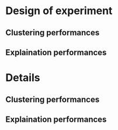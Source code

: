 # Design of experiment

[//]: # (section)

## Clustering performances

[//]: # (section)

## Explaination performances

[//]: # (section)

# Details

[//]: # (section)

## Clustering performances

[//]: # (section)

## Explaination performances
